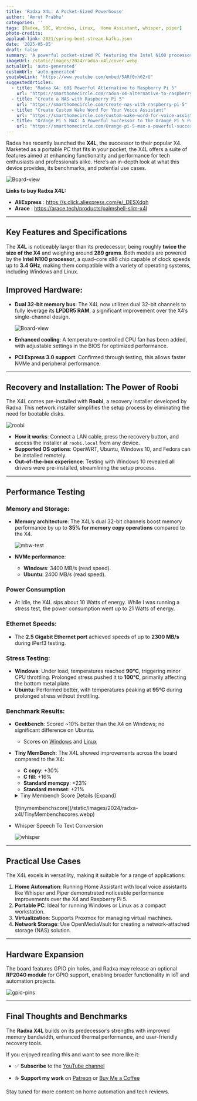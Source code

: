 ```yaml
---
title: 'Radxa X4L: A Pocket-Sized Powerhouse'
author: 'Amrut Prabhu'
categories: ''
tags: [Radxa, SBC, Windows, Linux,  Home Assistant, whisper, piper]
photo-credits:
applaud-link: 2021/spring-boot-stream-kafka.json
date: '2025-05-05'
draft: false
summary: 'A powerful pocket-sized PC featuring the Intel N100 processor, dual 32-bit LPDDR5 memory channels, and versatile OS support. Ideal for home automation, virtualization, and portable computing.'
imageUrl: /static/images/2024/radxa-x4l/cover.webp
actualUrl: 'auto-generated'
customUrl: 'auto-generated'
youtubeLink: "https://www.youtube.com/embed/5ARf0nh62rU"
suggestedArticles:
  - title: "Radxa X4: 60$ Powerful Atlernative to Raspberry Pi 5"
    url: "https://smarthomecircle.com/radxa-x4-alternative-to-raspberry-pi-5"
  - title: "Create a NAS with Raspberry Pi 5"
    url: "https://smarthomecircle.com/create-nas-with-raspberry-pi-5"
  - title: "Create Custom Wake Word For Your Voice Assistant"
    url: "https://smarthomecircle.com/custom-wake-word-for-voice-assistant-with-home-assistant"
  - title: "Orange Pi 5 MAX: A Powerful Successor to the Orange Pi 5 Pro"
    url: "https://smarthomecircle.com/Orange-pi-5-max-a-powerful-successor-to-orange-pi-5-pro"
---
```

<TOCInline toc={props.toc} asDisclosure />  

Radxa has recently launched the **X4L**, the successor to their popular X4. Marketed as a portable PC that fits in your pocket, the X4L offers a suite of features aimed at enhancing functionality and performance for tech enthusiasts and professionals alike. Here’s an in-depth look at what this device provides, its benchmarks, and potential use cases.

![Board-view](/static/images/2024/radxa-x4l/Board-view-1.webp)

**Links to buy Radxa X4L:**
- **AliExpress** : https://s.click.aliexpress.com/e/_DESXdqh
- **Arace** : https://arace.tech/products/palmshell-slim-x4l
----------

## Key Features and Specifications

The **X4L** is noticeably larger than its predecessor, being roughly **twice the size of the X4** and weighing around **289 grams**. Both models are powered by the **Intel N100 processor**, a quad-core x86 chip capable of clock speeds up to **3.4 GHz**, making them compatible with a variety of operating systems, including Windows and Linux.

## Improved Hardware:

-   **Dual 32-bit memory bus**: The X4L now utilizes dual 32-bit channels to fully leverage its **LPDDR5 RAM**, a significant improvement over the X4’s single-channel design.
    
    ![Board-view](/static/images/2024/radxa-x4l/dual-32-bit.webp)

-   **Enhanced cooling**: A temperature-controlled CPU fan has been added, with adjustable settings in the BIOS for optimized performance.
-   **PCI Express 3.0 support**: Confirmed through testing, this allows faster NVMe and peripheral performance.

----------

## Recovery and Installation: The Power of Roobi

The X4L comes pre-installed with **Roobi**, a recovery installer developed by Radxa. This network installer simplifies the setup process by eliminating the need for bootable disks.

![roobi](/static/images/2024/radxa-x4l/roobi.webp)

-   **How it works**: Connect a LAN cable, press the recovery button, and access the installer at `roobi.local` from any device.
-   **Supported OS options**: OpenWRT, Ubuntu, Windows 10, and Fedora can be installed remotely.
-   **Out-of-the-box experience**: Testing with Windows 10 revealed all drivers were pre-installed, streamlining the setup process.

----------

## Performance Testing

### Memory and Storage:

-   **Memory architecture**: The X4L’s dual 32-bit channels boost memory performance by up to **35% for memory copy operations** compared to the X4.
    
    ![mbw-test](/static/images/2024/radxa-x4l/mbw-test.webp)
    

-   **NVMe performance**:
    -  **Windows**: 3400 MB/s (read speed).
    - **Ubuntu**: 2400 MB/s (read speed).

### Power Consumption
- At Idle, the X4L sips about 10 Watts of energy. While I was running a stress test, the power consumption went up to 21 Watts of energy.

### Ethernet Speeds:

-   The **2.5 Gigabit Ethernet port** achieved speeds of up to **2300 MB/s** during iPerf3 testing.

### Stress Testing:

-   **Windows**: Under load, temperatures reached **90°C**, triggering minor CPU throttling. Prolonged stress pushed it to **100°C**, primarily affecting the bottom metal plate.
-   **Ubuntu**: Performed better, with temperatures peaking at **95°C** during prolonged stress without throttling.

### Benchmark Results:

-   **Geekbench**: Scored ~10% better than the X4 on Windows; no significant difference on Ubuntu.
    - Scores on [Windows](https://browser.geekbench.com/v6/cpu/8901652) and [Linux](https://browser.geekbench.com/v6/cpu/8899835)
-   **Tiny MemBench**: The X4L showed improvements across the board compared to the X4:

    -   **C copy**: +30%
    -   **C fill**: +16%
    -   **Standard memcpy**: +23%
    -   **Standard memset**: +21%
    <details>
        <summary>Tiny Membench Score Details (Expand)</summary>

        ```shell
        tinymembench v0.4.9 (simple benchmark for memory throughput and latency)

        ==========================================================================
        == Memory bandwidth tests                                               ==
        ==                                                                      ==
        == Note 1: 1MB = 1000000 bytes                                          ==
        == Note 2: Results for 'copy' tests show how many bytes can be          ==
        ==         copied per second (adding together read and writen           ==
        ==         bytes would have provided twice higher numbers)              ==
        == Note 3: 2-pass copy means that we are using a small temporary buffer ==
        ==         to first fetch data into it, and only then write it to the   ==
        ==         destination (source -> L1 cache, L1 cache -> destination)    ==
        == Note 4: If sample standard deviation exceeds 0.1%, it is shown in    ==
        ==         brackets                                                     ==
        ==========================================================================

        C copy backwards                                     :   7110.9 MB/s (6.1%)
        C copy backwards (32 byte blocks)                    :   7100.4 MB/s (2.4%)
        C copy backwards (64 byte blocks)                    :   7128.2 MB/s
        C copy                                               :   6816.3 MB/s (0.8%)
        C copy prefetched (32 bytes step)                    :   4136.5 MB/s (2.2%)
        C copy prefetched (64 bytes step)                    :   4280.4 MB/s
        C 2-pass copy                                        :   6055.5 MB/s
        C 2-pass copy prefetched (32 bytes step)             :   3142.8 MB/s
        C 2-pass copy prefetched (64 bytes step)             :   3141.7 MB/s (0.1%)
        C fill                                               :   8894.8 MB/s
        C fill (shuffle within 16 byte blocks)               :   8928.3 MB/s (0.2%)
        C fill (shuffle within 32 byte blocks)               :   8919.1 MB/s (3.2%)
        C fill (shuffle within 64 byte blocks)               :   8906.1 MB/s (0.2%)
        ---
        standard memcpy                                      :   9620.9 MB/s
        standard memset                                      :   9253.6 MB/s (0.3%)
        ---
        MOVSB copy                                           :   7101.1 MB/s
        MOVSD copy                                           :   7097.0 MB/s
        SSE2 copy                                            :   7100.3 MB/s
        SSE2 nontemporal copy                                :   9798.7 MB/s
        SSE2 copy prefetched (32 bytes step)                 :   5836.6 MB/s
        SSE2 copy prefetched (64 bytes step)                 :   6093.5 MB/s
        SSE2 nontemporal copy prefetched (32 bytes step)     :   6809.2 MB/s
        SSE2 nontemporal copy prefetched (64 bytes step)     :   7234.2 MB/s (0.2%)
        SSE2 2-pass copy                                     :   5725.8 MB/s (0.1%)
        SSE2 2-pass copy prefetched (32 bytes step)          :   4133.2 MB/s (0.2%)
        SSE2 2-pass copy prefetched (64 bytes step)          :   4267.9 MB/s
        SSE2 2-pass nontemporal copy                         :   2868.6 MB/s
        SSE2 fill                                            :   9249.8 MB/s (0.3%)
        SSE2 nontemporal fill                                :  19631.3 MB/s (0.3%)

        ==========================================================================
        == Memory latency test                                                  ==
        ==                                                                      ==
        == Average time is measured for random memory accesses in the buffers   ==
        == of different sizes. The larger is the buffer, the more significant   ==
        == are relative contributions of TLB, L1/L2 cache misses and SDRAM      ==
        == accesses. For extremely large buffer sizes we are expecting to see   ==
        == page table walk with several requests to SDRAM for almost every      ==
        == memory access (though 64MiB is not nearly large enough to experience ==
        == this effect to its fullest).                                         ==
        ==                                                                      ==
        == Note 1: All the numbers are representing extra time, which needs to  ==
        ==         be added to L1 cache latency. The cycle timings for L1 cache ==
        ==         latency can be usually found in the processor documentation. ==
        == Note 2: Dual random read means that we are simultaneously performing ==
        ==         two independent memory accesses at a time. In the case if    ==
        ==         the memory subsystem can't handle multiple outstanding       ==
        ==         requests, dual random read has the same timings as two       ==
        ==         single reads performed one after another.                    ==
        ==========================================================================

        block size : single random read / dual random read, [MADV_NOHUGEPAGE]
            1024 :    0.0 ns          /     0.0 ns 
            2048 :    0.0 ns          /     0.0 ns 
            4096 :    0.0 ns          /     0.0 ns 
            8192 :    0.0 ns          /     0.0 ns 
            16384 :    0.0 ns          /     0.0 ns 
            32768 :    0.0 ns          /     0.0 ns 
            65536 :    2.5 ns          /     3.7 ns 
            131072 :    3.8 ns          /     4.7 ns 
            262144 :    5.1 ns          /     6.0 ns 
            524288 :    6.4 ns          /     7.2 ns 
        1048576 :    7.1 ns          /     7.5 ns 
        2097152 :    7.9 ns          /     8.2 ns 
        4194304 :   14.0 ns          /    17.3 ns 
        8388608 :   35.5 ns          /    53.1 ns 
        16777216 :   95.7 ns          /   138.6 ns 
        33554432 :  132.3 ns          /   173.5 ns 
        67108864 :  152.0 ns          /   187.9 ns 

        block size : single random read / dual random read, [MADV_HUGEPAGE]
            1024 :    0.0 ns          /     0.0 ns 
            2048 :    0.0 ns          /     0.0 ns 
            4096 :    0.0 ns          /     0.0 ns 
            8192 :    0.0 ns          /     0.0 ns 
            16384 :    0.0 ns          /     0.0 ns 
            32768 :    0.0 ns          /     0.0 ns 
            65536 :    2.5 ns          /     3.7 ns 
            131072 :    3.8 ns          /     4.7 ns 
            262144 :    4.4 ns          /     4.9 ns 
            524288 :    4.7 ns          /     5.0 ns 
        1048576 :    4.9 ns          /     5.0 ns 
        2097152 :    5.3 ns          /     5.3 ns 
        4194304 :   11.3 ns          /    14.4 ns 
        8388608 :   30.7 ns          /    46.5 ns 
        16777216 :   87.4 ns          /   128.3 ns 
        33554432 :  121.6 ns          /   156.4 ns 
        67108864 :  137.7 ns          /   165.2 ns 
        ```
    </details>

    <br/>
    ![tinymembenchscore](/static/images/2024/radxa-x4l/TinyMembenchscores.webp)

- Whisper Speech To Text Conversion

    ![whisper](/static/images/2024/radxa-x4l/whisper.webp)

----------

## Practical Use Cases

The X4L excels in versatility, making it suitable for a range of applications:

1.  **Home Automation**: Running Home Assistant with local voice assistants like Whisper and Piper demonstrated noticeable performance improvements over the X4 and Raspberry Pi 5.
2.  **Portable PC**: Ideal for running Windows or Linux as a compact workstation.
3.  **Virtualization**: Supports Proxmox for managing virtual machines.
4.  **Network Storage**: Use OpenMediaVault for creating a network-attached storage (NAS) solution.

----------

## Hardware Expansion

The board features GPIO pin holes, and Radxa may release an optional **RP2040 module** for GPIO support, enabling broader functionality in IoT and automation projects.

![gpio-pins](/static/images/2024/radxa-x4l/gpio-pins.webp)

----------

## Final Thoughts and Benchmarks

The **Radxa X4L** builds on its predecessor’s strengths with improved memory bandwidth, enhanced thermal performance, and user-friendly recovery tools.


If you enjoyed reading this and want to see more like it:

-   ✅ **Subscribe** to the [YouTube channel](https://www.youtube.com/@SmartHomeCircle?sub_confirmation=1)
    
-   ☕ **Support my work** on [Patreon](https://patreon.com/AmrutPrabhu) or [Buy Me a Coffee](https://www.buymeacoffee.com/amrutprabhu)

Stay tuned for more content on home automation and tech reviews.
